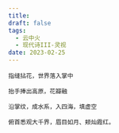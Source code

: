 ```yaml
---
title: 
draft: false
tags:
  - 云中火
  - 现代诗III-灵视
date: 2023-02-25
---
```

	指缝拈花，世界落入掌中
	
	抬手捧出高原，花瓣融
	
	沿掌纹，成水系，入四海，填虚空
	
	俯首悉观大千界，眉目如月、颊灿霞红。